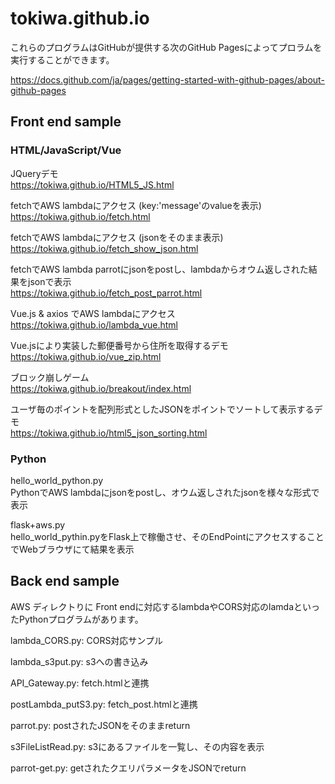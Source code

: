 # tokiwa.github.io
これらのプログラムはGitHubが提供する次のGitHub Pagesによってプロラムを実行することができます。

https://docs.github.com/ja/pages/getting-started-with-github-pages/about-github-pages

## Front end sample
### HTML/JavaScript/Vue

JQueryデモ  
https://tokiwa.github.io/HTML5_JS.html

fetchでAWS lambdaにアクセス (key:'message'のvalueを表示)  
https://tokiwa.github.io/fetch.html

fetchでAWS lambdaにアクセス (jsonをそのまま表示)  
https://tokiwa.github.io/fetch_show_json.html

fetchでAWS lambda parrotにjsonをpostし、lambdaからオウム返しされた結果をjsonで表示  
https://tokiwa.github.io/fetch_post_parrot.html

Vue.js & axios でAWS lambdaにアクセス  
https://tokiwa.github.io/lambda_vue.html

Vue.jsにより実装した郵便番号から住所を取得するデモ  
https://tokiwa.github.io/vue_zip.html

ブロック崩しゲーム  
https://tokiwa.github.io/breakout/index.html

ユーザ毎のポイントを配列形式としたJSONをポイントでソートして表示するデモ  
https://tokiwa.github.io/html5_json_sorting.html

### Python

hello_world_python.py  
PythonでAWS lambdaにjsonをpostし、オウム返しされたjsonを様々な形式で表示

flask+aws.py  
hello_world_pythin.pyをFlask上で稼働させ、そのEndPointにアクセスすることでWebブラウザにて結果を表示

## Back end sample
AWS ディレクトりに Front endに対応するlambdaやCORS対応のlamdaといったPythonプログラムがあります。

lambda_CORS.py: CORS対応サンプル

lambda_s3put.py: s3への書き込み

API_Gateway.py: fetch.htmlと連携

postLambda_putS3.py: fetch_post.htmlと連携

parrot.py: postされたJSONをそのままreturn

s3FileListRead.py: s3にあるファイルを一覧し、その内容を表示

parrot-get.py: getされたクエリパラメータをJSONでreturn